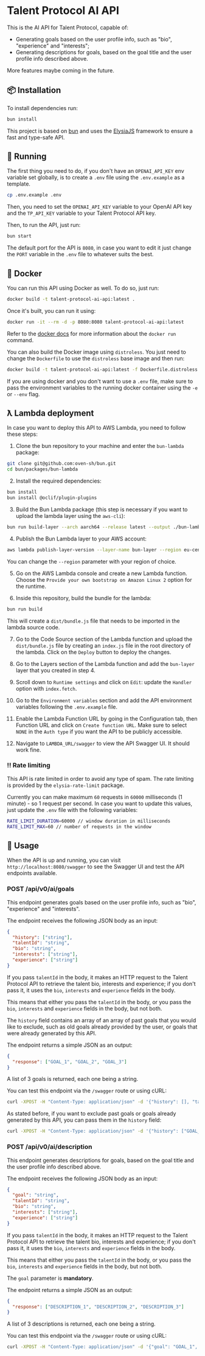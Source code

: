 # Talent Protocol AI API

This is the AI API for Talent Protocol, capable of:

- Generating goals based on the user profile info, such as "bio", "experience" and "interests";
- Generating descriptions for goals, based on the goal title and the user profile info described above.

More features maybe coming in the future.

## 📦 Installation

To install dependencies run:

```bash
bun install
```

This project is based on [bun](https://bun.sh) and uses the [ElysiaJS](https://elysiajs.com/) framework to ensure a fast and type-safe API.

## 🚀 Running

The first thing you need to do, if you don't have an `OPENAI_API_KEY` env variable set globally, is to create a `.env` file using the `.env.example` as a template.

```bash
cp .env.example .env
```

Then, you need to set the `OPENAI_API_KEY` variable to your OpenAI API key and the `TP_API_KEY` variable to your Talent Protocol API key.

Then, to run the API, just run:

```bash
bun start
```

The default port for the API is `8080`, in case you want to edit it just change the `PORT` variable in the `.env` file to whatever suits the best.

## 🐳 Docker

You can run this API using Docker as well. To do so, just run:

```bash
docker build -t talent-protocol-ai-api:latest .
```

Once it's built, you can run it using:

```bash
docker run -it --rm -d -p 8080:8080 talent-protocol-ai-api:latest
```

Refer to the [docker docs](https://docs.docker.com/engine/reference/commandline/run/) for more information about the `docker run` command.

You can also build the Docker image using `distroless`. You just need to change the `Dockerfile` to use the `distroless` base image and then run:

```bash
docker build -t talent-protocol-ai-api:latest -f Dockerfile.distroless .
```

If you are using docker and you don't want to use a `.env` file, make sure to pass the environment variables to the running docker container using the `-e` or `--env` flag.

## ƛ Lambda deployment

In case you want to deploy this API to AWS Lambda, you need to follow these steps:

1. Clone the bun repository to your machine and enter the `bun-lambda` package:

```bash
git clone git@github.com:oven-sh/bun.git
cd bun/packages/bun-lambda
```

2. Install the required dependencies:

```bash
bun install
bun install @oclif/plugin-plugins
```

3. Build the Bun Lambda package (this step is necessary if you want to upload the lambda layer using the `aws-cli`):

```bash
bun run build-layer --arch aarch64 --release latest --output ./bun-lambda.zip
```

4. Publish the Bun Lambda layer to your AWS account:

```bash
aws lambda publish-layer-version --layer-name bun-layer --region eu-central-1 --description "Bun is an incredibly fast JavaScript runtime, bundler, transpiler, and package manager." --license-info MIT --compatible-architectures arm64 --compatible-runtimes provided.al2 provided --zip-file fileb://bun-lambda.zip --output json
```

You can change the `--region` parameter with your region of choice.

5. Go on the AWS Lambda console and create a new Lambda function. Choose the `Provide your own bootstrap on Amazon Linux 2` option for the runtime.

6. Inside this repository, build the bundle for the lambda:

```bash
bun run build
```

This will create a `dist/bundle.js` file that needs to be imported in the lambda source code.

7. Go to the Code Source section of the Lambda function and upload the `dist/bundle.js` file by creating an `index.js` file in the root directory of the lambda. Click on the `Deploy` button to deploy the changes.

8. Go to the Layers section of the Lambda function and add the `bun-layer` layer that you created in step 4.

9. Scroll down to `Runtime settings` and click on `Edit`: update the `Handler` option with `index.fetch`.

10. Go to the `Environment variables` section and add the API environment variables following the `.env.example` file.

11. Enable the Lambda Function URL by going in the Configuration tab, then Function URL and click on `Create function URL`. Make sure to select `NONE` in the `Auth type` if you want the API to be publicly accessible.

12. Navigate to `LAMBDA_URL/swagger` to view the API Swagger UI. It should work fine.

### ‼️ Rate limiting

This API is rate limited in order to avoid any type of spam. The rate limiting is provided by the `elysia-rate-limit` package.

Currently you can make maximum `60` requests in `60000` milliseconds (1 minute) - so 1 request per second. In case you want to update this values, just update the `.env` file with the following variables:

```bash
RATE_LIMIT_DURATION=60000 // window duration in milliseconds
RATE_LIMIT_MAX=60 // number of requests in the window
```

## 📝 Usage

When the API is up and running, you can visit `http://localhost:8080/swagger` to see the Swagger UI and test the API endpoints available.

### POST /api/v0/ai/goals

This endpoint generates goals based on the user profile info, such as "bio", "experience" and "interests".

The endpoint receives the following JSON body as an input:

```json
{
  "history": ["string"],
  "talentId": "string",
  "bio": "string",
  "interests": ["string"],
  "experience": ["string"]
}
```

If you pass `talentId` in the body, it makes an HTTP request to the Talent Protocol API to retrieve the talent bio, interests and experience; if you don't pass it, it uses the `bio`, `interests` and `experience` fields in the body.

This means that either you pass the `talentId` in the body, or you pass the `bio`, `interests` and `experience` fields in the body, but not both.

The `history` field contains an array of an array of past goals that you would like to exclude, such as old goals already provided by the user, or goals that were already generated by this API.

The endpoint returns a simple JSON as an output:

```json
{
  "response": ["GOAL_1", "GOAL_2", "GOAL_3"]
}
```

A list of 3 goals is returned, each one being a string.

You can test this endpoint via the `/swagger` route or using cURL:

```bash
curl -XPOST -H "Content-Type: application/json" -d '{"history": [], "talentId": "TALENT_ID"}' -H "Content-Type: application/json" http://localhost:8080/api/v0/ai/goals
```

As stated before, if you want to exclude past goals or goals already generated by this API, you can pass them in the `history` field:

```bash
curl -XPOST -H "Content-Type: application/json" -d '{"history": ["GOAL_1", "GOAL_2", "GOAL_3", "GOAL_4", "GOAL_5", "GOAL_6"], "talentId": "TALENT_ID"}' -H "Content-Type: application/json" http://localhost:8080/api/v0/ai/goals
```

### POST /api/v0/ai/description

This endpoint generates descriptions for goals, based on the goal title and the user profile info described above.

The endpoint receives the following JSON body as an input:

```json
{
  "goal": "string",
  "talentId": "string",
  "bio": "string",
  "interests": ["string"],
  "experience": ["string"]
}
```

If you pass `talentId` in the body, it makes an HTTP request to the Talent Protocol API to retrieve the talent bio, interests and experience; if you don't pass it, it uses the `bio`, `interests` and `experience` fields in the body.

This means that either you pass the `talentId` in the body, or you pass the `bio`, `interests` and `experience` fields in the body, but not both.

The `goal` parameter is **mandatory**.

The endpoint returns a simple JSON as an output:

```json
{
  "response": ["DESCRIPTION_1", "DESCRIPTION_2", "DESCRIPTION_3"]
}
```

A list of 3 descriptions is returned, each one being a string.

You can test this endpoint via the `/swagger` route or using cURL:

```bash
curl -XPOST -H "Content-Type: application/json" -d '{"goal": "GOAL_1", "talentId": "TALENT_ID"}' -H "Content-Type: application/json" http://localhost:8080/api/v0/ai/description
```
